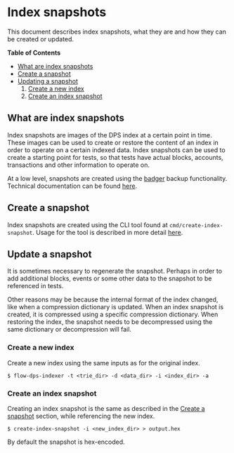 # Index snapshots

This document describes index snapshots, what they are and how they can be created or updated.

**Table of Contents**
- [What are index snapshots](#what-are-snapshots)
- [Create a snapshot](#create-a-snapshot)
- [Updating a snapshot](#update-a-snapshot)
    1. [Create a new index](#create-a-new-index)
    2. [Create an index snapshot](#create-an-index-snapshot)

## What are index snapshots

Index snapshots are images of the DPS index at a certain point in time.
These images can be used to create or restore the content of an index in order to operate on a certain indexed data.
Index snapshots can be used to create a starting point for tests, so that tests have actual blocks, accounts, transactions and other information to operate on.

At a low level, snapshots are created using the [badger](https://github.com/dgraph-io/badger) backup functionality.
Technical documentation can be found [here](https://pkg.go.dev/github.com/dgraph-io/badger/v3#DB.Backup).

## Create a snapshot

Index snapshots are created using the CLI tool found at `cmd/create-index-snapshot`.
Usage for the tool is described in more detail [here](https://github.com/optakt/flow-dps/blob/master/cmd/create-index-snapshot/README.md).

## Update a snapshot

It is sometimes necessary to regenerate the snapshot.
Perhaps in order to add additional blocks, events or some other data to the snapshot to be referenced in tests.

Other reasons may be because the internal format of the index changed, like when a compression dictionary is updated.
When an index snapshot is created, it is compressed using a specific compression dictionary.
When restoring the index, the snapshot needs to be decompressed using the same dictionary or decompression will fail.

### Create a new index

Create a new index using the same inputs as for the original index.

```console
$ flow-dps-indexer -t <trie_dir> -d <data_dir> -i <index_dir> -a
```

### Create an index snapshot

Creating an index snapshot is the same as described in the [Create a snapshot](#create-a-snapshot) section, while referencing the new index.

```console
$ create-index-snapshot -i <new_index_dir> > output.hex
```

By default the snapshot is hex-encoded.